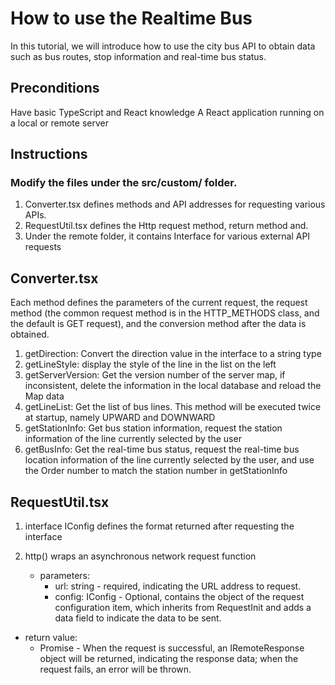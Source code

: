 # How to use the Realtime Bus
In this tutorial, we will introduce how to use the city bus API to obtain data such as bus routes, stop information and real-time bus status.

## Preconditions
Have basic TypeScript and React knowledge
A React application running on a local or remote server

## Instructions
### Modify the files under the src/custom/ folder.
1. Converter.tsx defines methods and API addresses for requesting various APIs.
2. RequestUtil.tsx defines the Http request method, return method and.
3. Under the remote folder, it contains Interface for various external API requests

## Converter.tsx
Each method defines the parameters of the current request, the request method (the common request method is in the HTTP_METHODS class, and the default is GET request), and the conversion method after the data is obtained.
1. getDirection: Convert the direction value in the interface to a string type
2. getLineStyle: display the style of the line in the list on the left
3. getServerVersion: Get the version number of the server map, if inconsistent, delete the information in the local database and reload the Map data
4. getLineList: Get the list of bus lines. This method will be executed twice at startup, namely UPWARD and DOWNWARD
5. getStationInfo: Get bus station information, request the station information of the line currently selected by the user
6. getBusInfo: Get the real-time bus status, request the real-time bus location information of the line currently selected by the user, and use the Order number to match the station number in getStationInfo

## RequestUtil.tsx

1. interface IConfig defines the format returned after requesting the interface

2. http() wraps an asynchronous network request function
    - parameters:
        - url: string - required, indicating the URL address to request.
        - config: IConfig - Optional, contains the object of the request configuration item, which inherits from RequestInit and adds a data field to indicate the data to be sent.

- return value:
    - Promise<IRemoteResponse> - When the request is successful, an IRemoteResponse object will be returned, indicating the response data; when the request fails, an error will be thrown.